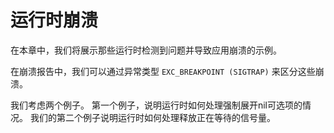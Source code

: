 # 运行时崩溃

在本章中，我们将展示那些运行时检测到问题并导致应用崩溃的示例。

在崩溃报告中，我们可以通过异常类型 `EXC_BREAKPOINT (SIGTRAP)` 来区分这些崩溃。

我们考虑两个例子。 第一个例子，说明运行时如何处理强制展开nil可选项的情况。
我们的第二个例子说明运行时如何处理释放正在等待的信号量。





